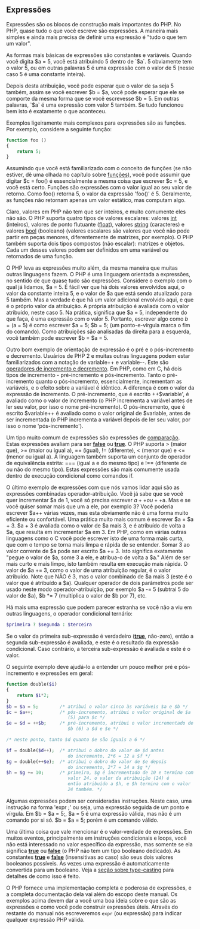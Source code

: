 ## Expressões

Expressões são os blocos de construção mais importantes do PHP. No PHP, quase tudo o que você escreve são expressões. A maneira mais simples e ainda mais precisa de definir uma expressão é "tudo o que tem um valor".

As formas mais básicas de expressões são constantes e variáveis. Quando você digita $a = 5, você está atribuindo 5 dentro de `$a`. 5 obviamente tem o valor 5, ou em outras palavras 5 é uma expressão com o valor de 5 (nesse caso 5 é uma constante inteira).

Depois desta atribuição, você pode esperar que o valor de `$a` seja 5 também, assim se você escrever $b = $a, você pode esperar que ele se comporte da mesma forma que se você escrevesse $b = 5. Em outras palavras, `$a` é uma expressão com valor 5 também. Se tudo funcionou bem isto é exatamente o que aconteceu.

Exemplos ligeiramente mais complexos para expressões são as funções. Por exemplo, considere a seguinte função:

```php
function foo ()
{
    return 5;
}
```

Assumindo que você está familiarizado com o conceito de funções (se não estiver, dê uma olhada no capítulo sobre [funções](https://www.php.net/manual/pt_BR/language.functions.php)), você pode assumir que digitar $c = foo() é essencialmente a mesma coisa que escrever $c = 5, e você está certo. Funções são expressões com o valor igual ao seu valor de retorno. Como foo() retorna 5, o valor da expressão 'foo()' é 5. Geralmente, as funções não retornam apenas um valor estático, mas computam algo.

Claro, valores em PHP não tem que ser inteiros, e muito comumente eles não são. O PHP suporta quatro tipos de valores escalares: valores [int](https://www.php.net/manual/pt_BR/language.types.integer.php) (inteiros), valores de ponto flutuante ([float](https://www.php.net/manual/pt_BR/language.types.float.php)), valores [string](https://www.php.net/manual/pt_BR/language.types.string.php) (caracteres) e valores [bool](https://www.php.net/manual/pt_BR/language.types.boolean.php) (booleano) (valores escalares são valores que você não pode partir em peças menores, diferentemente de matrizes, por exemplo). O PHP também suporta dois tipos compostos (não escalar): matrizes e objetos. Cada um desses valores podem ser definidos em uma variável ou retornados de uma função.

O PHP leva as expressões muito além, da mesma maneira que muitas outras linguagens fazem. O PHP é uma linguagem orientada a expressões, no sentido de que quase tudo são expressões. Considere o exemplo com o qual já lidamos, $a = 5. É fácil ver que há dois valores envolvidos aqui, o valor da constante inteira 5, e o valor de $a que está sendo atualizado para 5 também. Mas a verdade é que há um valor adicional envolvido aqui, e que é o próprio valor da atribuição. A própria atribuição é avaliada com o valor atribuído, neste caso 5. Na prática, significa que $a = 5, independente do que faça, é uma expressão com o valor 5. Portanto, escrever algo como $b = ($a = 5) é como escrever $a = 5; $b = 5; (um ponto-e-vírgula marca o fim do comando). Como atribuições são analisadas da direita para a esquerda, você também pode escrever $b = $a = 5.

Outro bom exemplo de orientação de expressão é o pré e o pós-incremento e decremento. Usuários de PHP 2 e muitas outras linguagens podem estar familiarizados com a notação de variable++ e variable--. Este são [operadores de incremento e decremento](https://www.php.net/manual/pt_BR/language.operators.increment.php). Em PHP, como em C, há dois tipos de incremento - pré-incremento e pós-incremento. Tanto o pré-incremento quanto o pós-incremento, essencialmente, incrementam as variáveis, e o efeito sobre a variável é idêntico. A diferença é com o valor da expressão de incremento. O pré-incremento, que é escrito ++$variable', é avaliado como o valor de incremento (o PHP incrementa a variável antes de ler seu valor, por isso o nome pré-incremento). O pós-incremento, que é escrito $variable++ é avaliado como o valor original de $variable, antes de ser incrementada (o PHP incrementa a variável depois de ler seu valor, por isso o nome 'pós-incremento').

Um tipo muito comum de expressões são expressões de [comparação](https://www.php.net/manual/pt_BR/language.operators.comparison.php). Estas expressões avaliam para ser [**false**](https://www.php.net/manual/pt_BR/reserved.constants.php#constant.false) ou [**true**](https://www.php.net/manual/pt_BR/reserved.constants.php#constant.true). O PHP suporta > (maior que), >= (maior ou igual a), == (igual), != (diferente), < (menor que) e <= (menor ou igual a). A linguagem também suporta um conjunto de operador de equivalência estrita: === (igual a e do mesmo tipo) e !== (diferente de ou não do mesmo tipo). Estas expressões são mais comumente usada dentro de execução condicional como comandos if.

O último exemplo de expressões com que nós vamos lidar aqui são as expressões combinadas operador-atribuição. Você já sabe que se você quer incrementar $a de 1, você só precisa escrever $a++ ou ++$a. Mas e se você quiser somar mais que um a ele, por exemplo 3? Você poderia escrever $a++ várias vezes, mas esta obviamente não é uma forma muito eficiente ou confortável. Uma prática muito mais comum é escrever $a = $a + 3. $a + 3 é avaliada como o valor de $a mais 3, e é atribuído de volta a $a, que resulta em incrementar $a em 3. Em PHP, como em várias outras linguagens como o C você pode escrever isto de uma forma mais curta, que com o tempo se torna mais limpa e rápida de se entender. Somar 3 ao valor corrente de $a pode ser escrito $a += 3. Isto significa exatamente "pegue o valor de $a, some 3 a ele, e atribua-o de volta a $a." Além de ser mais curto e mais limpo, isto também resulta em execução mais rápida. O valor de $a += 3, como o valor de uma atribuição regular, é o valor atribuído. Note que NÃO é 3, mas o valor combinado de $a mais 3 (este é o valor que é atribuído a $a). Qualquer operador de dois parâmetros pode ser usado neste modo operador-atribuição, por exemplo $a -= 5 (subtrai 5 do valor de $a), $b *= 7 (multiplica o valor de $b por 7), etc.

Há mais uma expressão que podem parecer estranha se você não a viu em outras linguagens, o operador condicional ternário:

```php
$primeira ? $segunda : $terceira
```

Se o valor da primeira sub-expressão é verdadeiro ([**true**](https://www.php.net/manual/pt_BR/reserved.constants.php#constant.true), não-zero), então a segunda sub-expressão é avaliada, e este é o resultado da expressão condicional. Caso contrário, a terceira sub-expressão é avaliada e este é o valor.

O seguinte exemplo deve ajudá-lo a entender um pouco melhor pré e pós-incremento e expressões em geral:

```php
function double($i)
{
    return $i*2;
}
$b = $a = 5;        /* atribui o valor cinco às variáveis $a e $b */
$c = $a++;          /* pós-incremento, atribui o valor original de $a
                       (5) para $c */
$e = $d = ++$b;     /* pré-incremento, atribui o valor incrementado de
                       $b (6) a $d e $e */

/* neste ponto, tanto $d quanto $e são iguais a 6 */

$f = double($d++);  /* atribui o dobro do valor de $d antes
                       do incremento, 2*6 = 12 a $f */
$g = double(++$e);  /* atribui o dobro do valor de $e depois
                       do incremento, 2*7 = 14 a $g */
$h = $g += 10;      /* primeiro, $g é incrementado de 10 e termina com o
                       valor 24. o valor da atribuição (24) é
                       então atribuído a $h, e $h termina com o valor
                       24 também. */
```

Algumas expressões podem ser consideradas instruções. Neste caso, uma instrução na forma 'expr ;' ou seja, uma expressão seguida de um ponto e vírgula. Em $b = $a = 5;, $a = 5 é uma expressão válida, mas não é um comando por si só. $b = $a = 5; porém é um comando válido.

Uma última coisa que vale mencionar é o valor-verdade de expressões. Em muitos eventos, principalmente em instruções condicionais e loops, você não está interessado no valor específico da expressão, mas somente se ela significa [**true**](https://www.php.net/manual/pt_BR/reserved.constants.php#constant.true) ou [**false**](https://www.php.net/manual/pt_BR/reserved.constants.php#constant.false) (o PHP não tem um tipo booleano dedicado). As constantes [**true**](https://www.php.net/manual/pt_BR/reserved.constants.php#constant.true) e [**false**](https://www.php.net/manual/pt_BR/reserved.constants.php#constant.false) (insensitivas ao caso) são seus dois valores booleanos possíveis. Às vezes uma expressão é automaticamente convertida para um booleano. Veja a [seção sobre type-casting](https://www.php.net/manual/pt_BR/language.types.type-juggling.php#language.types.typecasting) para detalhes de como isso é feito.

O PHP fornece uma implementação completa e poderosa de expressões, e a completa documentação dela vai além do escopo deste manual. Os exemplos acima devem dar a você uma boa ideia sobre o que são as expressões e como você pode construir expressões úteis. Através do restante do manual nós escreveremos `expr` (ou expressão) para indicar qualquer expressão PHP válida.